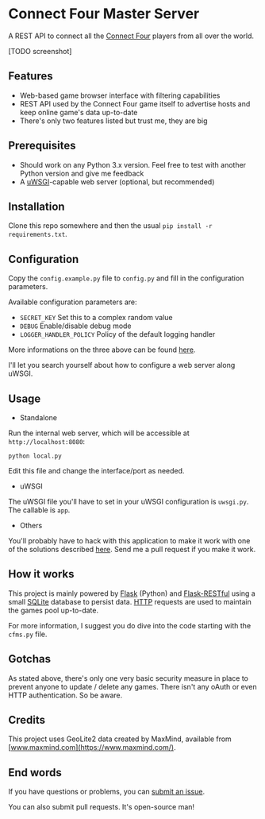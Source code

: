 # Connect Four Master Server

A REST API to connect all the [Connect Four](https://github.com/EpocDotFr/connectfour) players from all
over the world.

[TODO screenshot]

## Features

  - Web-based game browser interface with filtering capabilities
  - REST API used by the Connect Four game itself to advertise hosts and keep online game's data up-to-date
  - There's only two features listed but trust me, they are big

## Prerequisites

  - Should work on any Python 3.x version. Feel free to test with another Python version and give me feedback
  - A [uWSGI](https://uwsgi-docs.readthedocs.io/en/latest/)-capable web server (optional, but recommended)

## Installation

Clone this repo somewhere and then the usual `pip install -r requirements.txt`.

## Configuration

Copy the `config.example.py` file to `config.py` and fill in the configuration parameters.

Available configuration parameters are:

  - `SECRET_KEY` Set this to a complex random value
  - `DEBUG` Enable/disable debug mode
  - `LOGGER_HANDLER_POLICY` Policy of the default logging handler

More informations on the three above can be found [here](http://flask.pocoo.org/docs/0.12/config/#builtin-configuration-values).

I'll let you search yourself about how to configure a web server along uWSGI.

## Usage

  - Standalone

Run the internal web server, which will be accessible at `http://localhost:8080`:

```
python local.py
```

Edit this file and change the interface/port as needed.

  - uWSGI

The uWSGI file you'll have to set in your uWSGI configuration is `uwsgi.py`. The callable is `app`.

  - Others

You'll probably have to hack with this application to make it work with one of the solutions described
[here](http://flask.pocoo.org/docs/0.12/deploying/). Send me a pull request if you make it work.

## How it works

This project is mainly powered by [Flask](http://flask.pocoo.org/) (Python) and [Flask-RESTful](https://flask-restful.readthedocs.io/)
using a small [SQLite](https://en.wikipedia.org/wiki/SQLite) database to persist data. 
[HTTP](https://en.wikipedia.org/wiki/Hypertext_Transfer_Protocol) requests are used to maintain the
games pool up-to-date.

For more information, I suggest you do dive into the code starting with the `cfms.py` file.

## Gotchas

As stated above, there's only one very basic security measure in place to prevent anyone to update /
delete any games. There isn't any oAuth or even HTTP authentication. So be aware.

## Credits

This project uses GeoLite2 data created by MaxMind, available from [www.maxmind.com](https://www.maxmind.com/).

## End words

If you have questions or problems, you can [submit an issue](https://github.com/EpocDotFr/connectfour-master-server/issues).

You can also submit pull requests. It's open-source man!